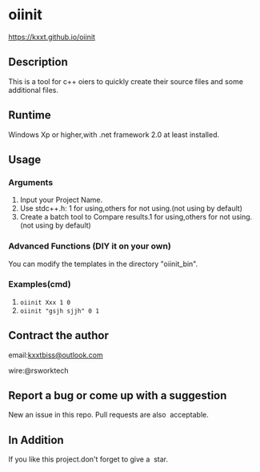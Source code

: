 # oiinit
https://kxxt.github.io/oiinit

## Description
This is a tool for c++ oiers to quickly create their source files and some additional files.

## Runtime
Windows Xp or higher,with .net framework 2.0 at least installed.

## Usage

### Arguments
1. Input your Project Name.
2. Use stdc++.h: 1 for using,others for not using.(not using by default)
3. Create a batch tool to Compare results.1 for using,others for not using.(not using by default)

### Advanced Functions (DIY it on your own)
You can modify the templates in the directory "oiinit_bin".

### Examples(cmd)
1. `oiinit Xxx 1 0`
2. `oiinit "gsjh sjjh" 0 1`

## Contract the author
email:kxxtbiss@outlook.com

wire:@rsworktech

## Report a bug or come up with a suggestion
New an issue in this repo.
Pull requests are also  acceptable.

## In Addition
If you like this project.don't forget to give a  star.
